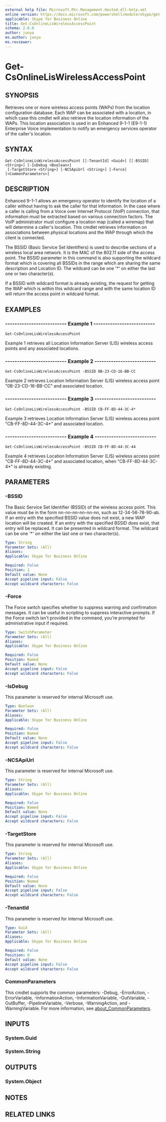 ```yaml
---
external help file: Microsoft.Rtc.Management.Hosted.dll-help.xml
online version: https://docs.microsoft.com/powershell/module/skype/get-csonlineliswirelessaccesspoint
applicable: Skype for Business Online
title: Get-CsOnlineLisWirelessAccessPoint
schema: 2.0.0
author: junya
ms.author: junya
ms.reviewer:
---
```


# Get-CsOnlineLisWirelessAccessPoint

## SYNOPSIS
Retrieves one or more wireless access points (WAPs) from the location configuration database. Each WAP can be associated with a location, in which case this cmdlet will also retrieve the location information of the WAPs. This location association is used in an Enhanced 9-1-1 (E9-1-1) Enterprise Voice implementation to notify an emergency services operator of the caller's location.

## SYNTAX

```
Get-CsOnlineLisWirelessAccessPoint [[-TenantId] <Guid>] [[-BSSID] <String>] [-IsDebug <Boolean>]
 [-TargetStore <String>] [-NCSApiUrl <String>] [-Force] [<CommonParameters>]
```

## DESCRIPTION
Enhanced 9-1-1 allows an emergency operator to identify the location of a caller without having to ask the caller for that information. In the case where a caller is calling from a Voice over Internet Protocol (VoIP) connection, that information must be extracted based on various connection factors. The VoIP administrator must configure a location map (called a wiremap) that will determine a caller's location. This cmdlet retrieves information on associations between physical locations and the WAP through which the client is connected.

The BSSID (Basic Service Set Identifiers) is used to describe sections of a wireless local area network. It is the MAC of the 802.11 side of the access point. The BSSID parameter in this command is also supporting the wildcard format which is covering all BSSIDs in the range which are sharing the same description and Location ID. The wildcard can be one '*' on either the last one or two character(s).

If a BSSID with wildcard format is already existing, the request for getting the WAP which is within this wildcard range and with the same location ID will return the access point in wildcard format.

## EXAMPLES

### -------------------------- Example 1 --------------------------
```
Get-CsOnlineLisWirelessAccessPoint
```

Example 1 retrieves all Location Information Server (LIS) wireless access points and any associated locations.


### -------------------------- Example 2 --------------------------
```
Get-CsOnlineLisWirelessAccessPoint -BSSID 0B-23-CD-16-BB-CC
```

Example 2 retrieves Location Information Server (LIS) wireless access point "0B-23-CD-16-BB-CC" and associated location.

### -------------------------- Example 3 --------------------------
```
Get-CsOnlineLisWirelessAccessPoint -BSSID CB-FF-8D-44-3C-4*
```

Example 3 retrieves Location Information Server (LIS) wireless access point "CB-FF-8D-44-3C-4*" and associated location.

### -------------------------- Example 4 --------------------------
```
Get-CsOnlineLisWirelessAccessPoint -BSSID CB-FF-8D-44-3C-44
```

Example 4 retrieves Location Information Server (LIS) wireless access point "CB-FF-8D-44-3C-4*" and associated location, when "CB-FF-8D-44-3C-4*" is already existing.

## PARAMETERS

### -BSSID
The Basic Service Set Identifier (BSSID) of the wireless access point. This value must be in the form nn-nn-nn-nn-nn-nn, such as 12-34-56-78-90-ab. If an entry with the specified BSSID value does not exist, a new WAP location will be created. If an entry with the specified BSSID does exist, that entry will be replaced. It can be presented in wildcard format. The wildcard can be one '*' on either the last one or two character(s).

```yaml
Type: String
Parameter Sets: (All)
Aliases:
Applicable: Skype for Business Online

Required: False
Position: 1
Default value: None
Accept pipeline input: False
Accept wildcard characters: False
```

### -Force
The Force switch specifies whether to suppress warning and confirmation messages.
It can be useful in scripting to suppress interactive prompts.
If the Force switch isn't provided in the command, you're prompted for administrative input if required.

```yaml
Type: SwitchParameter
Parameter Sets: (All)
Aliases:
Applicable: Skype for Business Online

Required: False
Position: Named
Default value: None
Accept pipeline input: False
Accept wildcard characters: False
```

### -IsDebug
This parameter is reserved for internal Microsoft use.

```yaml
Type: Boolean
Parameter Sets: (All)
Aliases:
Applicable: Skype for Business Online

Required: False
Position: Named
Default value: None
Accept pipeline input: False
Accept wildcard characters: False
```

### -NCSApiUrl
This parameter is reserved for internal Microsoft use.

```yaml
Type: String
Parameter Sets: (All)
Aliases:
Applicable: Skype for Business Online

Required: False
Position: Named
Default value: None
Accept pipeline input: False
Accept wildcard characters: False
```

### -TargetStore
This parameter is reserved for internal Microsoft use.

```yaml
Type: String
Parameter Sets: (All)
Aliases:
Applicable: Skype for Business Online

Required: False
Position: Named
Default value: None
Accept pipeline input: False
Accept wildcard characters: False
```

### -TenantId
This parameter is reserved for internal Microsoft use.

```yaml
Type: Guid
Parameter Sets: (All)
Aliases:
Applicable: Skype for Business Online

Required: False
Position: 0
Default value: None
Accept pipeline input: False
Accept wildcard characters: False
```

### CommonParameters
This cmdlet supports the common parameters: -Debug, -ErrorAction, -ErrorVariable, -InformationAction, -InformationVariable, -OutVariable, -OutBuffer, -PipelineVariable, -Verbose, -WarningAction, and -WarningVariable. For more information, see [about_CommonParameters](https://go.microsoft.com/fwlink/?LinkID=113216).


## INPUTS


### System.Guid


### System.String


## OUTPUTS


### System.Object


## NOTES


## RELATED LINKS

